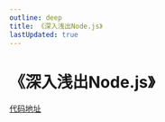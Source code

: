 ```yaml
---
outline: deep
title: 《深入浅出Node.js》
lastUpdated: true
---
```

# 《深入浅出Node.js》
[代码地址](https://github.com/JacksonTian/diveintonode_examples)


<!--@include: ./1-intro/1.md-->
<!--@include: ./2-module/2.md-->
<!--@include: ./3-IO/3.md-->
<!--@include: ./4-programme/4.md-->
<!--@include: ./5-memory/5.md-->
<!--@include: ./6-buffer/6.md-->
<!--@include: ./7-net/7.md-->
<!--@include: ./8-app/8.md-->
<!--@include: ./9-process/9.md-->
<!--@include: ./10-test/10.md-->
<!--@include: ./11-product/11.md-->
<!--@include: ./12-appendix/12.md-->
